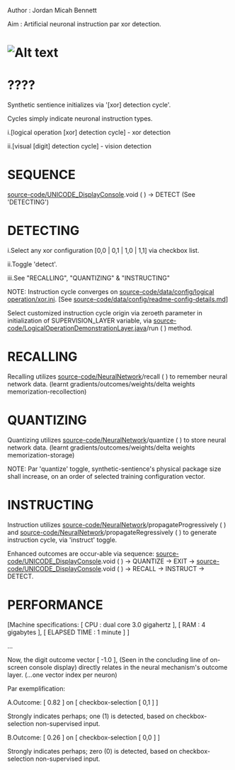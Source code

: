 Author : Jordan Micah Bennett

Aim : Artificial neuronal instruction par xor detection.


![Alt text](https://github.com/JordanMicahBennett/SYNTHETIC-SENTIENCE/blob/master/source-code/data/images/captures/1.png?raw=true "default page")
============================================



????
=======
Synthetic sentience initializes via '[xor] detection cycle'. 

Cycles simply indicate neuronal instruction types. 

i.[logical operation [xor] detection cycle] - xor detection

ii.[visual [digit] detection cycle] - vision detection

		
		
SEQUENCE
=======
[source-code/UNICODE_DisplayConsole](https://github.com/JordanMicahBennett/SYNTHETIC-SENTIENCE/blob/master/source-code/UNICODE_DisplayConsole.java).void ( ) -> DETECT (See 'DETECTING')
 


DETECTING
=======
i.Select any xor configuration [0,0 | 0,1 | 1,0 | 1,1] via checkbox list.

ii.Toggle 'detect'.

iii.See "RECALLING", "QUANTIZING" & "INSTRUCTING"

NOTE: Instruction cycle converges on [source-code/data/config/logical operation/xor.ini](https://github.com/JordanMicahBennett/SYNTHETIC-SENTIENCE/blob/master/source-code/data/config/logical%20operation/xor.ini). [See [source-code/data/config/readme-config-details.md](https://github.com/JordanMicahBennett/SYNTHETIC-SENTIENCE/blob/master/source-code/data/config/readme-config-details.md)]

Select customized instruction cycle origin via zeroeth parameter in initialization of SUPERVISION_LAYER variable, via [source-code/LogicalOperationDemonstrationLayer.java](https://github.com/JordanMicahBennett/SYNTHETIC-SENTIENCE/blob/master/source-code/LogicalOperationDemonstrationLayer.java)/run ( ) method.

RECALLING
=======
Recalling utilizes [source-code/NeuralNetwork](https://github.com/JordanMicahBennett/SYNTHETIC-SENTIENCE/blob/master/source-code/NeuralNetwork.java)/recall ( ) to remember neural network data. (learnt gradients/outcomes/weights/delta weights memorization-recollection)



QUANTIZING
=======
Quantizing utilizes [source-code/NeuralNetwork](https://github.com/JordanMicahBennett/SYNTHETIC-SENTIENCE/blob/master/source-code/NeuralNetwork.java)/quantize ( ) to store neural network data. (learnt gradients/outcomes/weights/delta weights memorization-storage)


NOTE: Par 'quantize' toggle, synthetic-sentience's physical package size shall increase, on an order of selected training configuration vector.



INSTRUCTING
=======
Instruction utilizes [source-code/NeuralNetwork](https://github.com/JordanMicahBennett/SYNTHETIC-SENTIENCE/blob/master/source-code/NeuralNetwork.java)/propagateProgressively ( ) and [source-code/NeuralNetwork](https://github.com/JordanMicahBennett/SYNTHETIC-SENTIENCE/blob/master/source-code/NeuralNetwork.java)/propagateRegressively ( ) to generate instruction cycle, via 'instruct' toggle. 

Enhanced outcomes are occur-able via sequence: [source-code/UNICODE_DisplayConsole](https://github.com/JordanMicahBennett/SYNTHETIC-SENTIENCE/blob/master/source-code/UNICODE_DisplayConsole.java).void ( ) -> QUANTIZE -> EXIT -> [source-code/UNICODE_DisplayConsole](https://github.com/JordanMicahBennett/SYNTHETIC-SENTIENCE/blob/master/source-code/UNICODE_DisplayConsole.java).void ( ) -> RECALL -> INSTRUCT -> DETECT. 






PERFORMANCE
=======
[Machine specifications: [ CPU : dual core 3.0 gigahertz ], [ RAM : 4 gigabytes ], [ ELAPSED TIME : 1 minute ] ]

...


Now, the digit outcome vector [ -1.0 ], (Seen in the concluding line of on-screen console display) directly relates in the neural mechanism's outcome layer. (...one vector index per neuron)


Par exemplification:

A.Outcome: [ 0.82 ] on [ checkbox-selection [ 0,1 ] ]

Strongly indicates perhaps; one (1) is detected, based on checkbox-selection non-supervised input.


B.Outcome: [ 0.26 ] on [ checkbox-selection [ 0,0 ] ]

Strongly indicates perhaps; zero (0) is detected, based on checkbox-selection non-supervised input.
